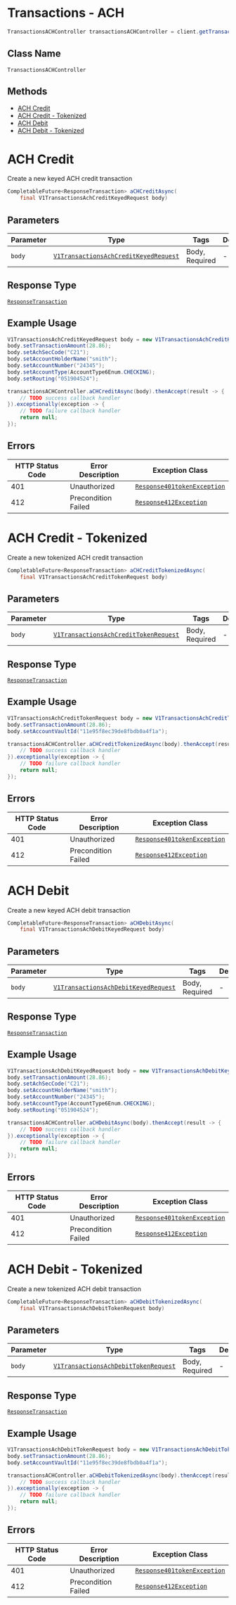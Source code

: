 # Transactions - ACH

```java
TransactionsACHController transactionsACHController = client.getTransactionsACHController();
```

## Class Name

`TransactionsACHController`

## Methods

* [ACH Credit](../../doc/controllers/transactions-ach.md#ach-credit)
* [ACH Credit - Tokenized](../../doc/controllers/transactions-ach.md#ach-credit-tokenized)
* [ACH Debit](../../doc/controllers/transactions-ach.md#ach-debit)
* [ACH Debit - Tokenized](../../doc/controllers/transactions-ach.md#ach-debit-tokenized)


# ACH Credit

Create a new keyed ACH credit transaction

```java
CompletableFuture<ResponseTransaction> aCHCreditAsync(
    final V1TransactionsAchCreditKeyedRequest body)
```

## Parameters

| Parameter | Type | Tags | Description |
|  --- | --- | --- | --- |
| `body` | [`V1TransactionsAchCreditKeyedRequest`](../../doc/models/v1-transactions-ach-credit-keyed-request.md) | Body, Required | - |

## Response Type

[`ResponseTransaction`](../../doc/models/response-transaction.md)

## Example Usage

```java
V1TransactionsAchCreditKeyedRequest body = new V1TransactionsAchCreditKeyedRequest();
body.setTransactionAmount(28.86);
body.setAchSecCode("C21");
body.setAccountHolderName("smith");
body.setAccountNumber("24345");
body.setAccountType(AccountType6Enum.CHECKING);
body.setRouting("051904524");

transactionsACHController.aCHCreditAsync(body).thenAccept(result -> {
    // TODO success callback handler
}).exceptionally(exception -> {
    // TODO failure callback handler
    return null;
});
```

## Errors

| HTTP Status Code | Error Description | Exception Class |
|  --- | --- | --- |
| 401 | Unauthorized | [`Response401tokenException`](../../doc/models/response-401-token-exception.md) |
| 412 | Precondition Failed | [`Response412Exception`](../../doc/models/response-412-exception.md) |


# ACH Credit - Tokenized

Create a new tokenized ACH credit transaction

```java
CompletableFuture<ResponseTransaction> aCHCreditTokenizedAsync(
    final V1TransactionsAchCreditTokenRequest body)
```

## Parameters

| Parameter | Type | Tags | Description |
|  --- | --- | --- | --- |
| `body` | [`V1TransactionsAchCreditTokenRequest`](../../doc/models/v1-transactions-ach-credit-token-request.md) | Body, Required | - |

## Response Type

[`ResponseTransaction`](../../doc/models/response-transaction.md)

## Example Usage

```java
V1TransactionsAchCreditTokenRequest body = new V1TransactionsAchCreditTokenRequest();
body.setTransactionAmount(28.86);
body.setAccountVaultId("11e95f8ec39de8fbdb0a4f1a");

transactionsACHController.aCHCreditTokenizedAsync(body).thenAccept(result -> {
    // TODO success callback handler
}).exceptionally(exception -> {
    // TODO failure callback handler
    return null;
});
```

## Errors

| HTTP Status Code | Error Description | Exception Class |
|  --- | --- | --- |
| 401 | Unauthorized | [`Response401tokenException`](../../doc/models/response-401-token-exception.md) |
| 412 | Precondition Failed | [`Response412Exception`](../../doc/models/response-412-exception.md) |


# ACH Debit

Create a new keyed ACH debit transaction

```java
CompletableFuture<ResponseTransaction> aCHDebitAsync(
    final V1TransactionsAchDebitKeyedRequest body)
```

## Parameters

| Parameter | Type | Tags | Description |
|  --- | --- | --- | --- |
| `body` | [`V1TransactionsAchDebitKeyedRequest`](../../doc/models/v1-transactions-ach-debit-keyed-request.md) | Body, Required | - |

## Response Type

[`ResponseTransaction`](../../doc/models/response-transaction.md)

## Example Usage

```java
V1TransactionsAchDebitKeyedRequest body = new V1TransactionsAchDebitKeyedRequest();
body.setTransactionAmount(28.86);
body.setAchSecCode("C21");
body.setAccountHolderName("smith");
body.setAccountNumber("24345");
body.setAccountType(AccountType6Enum.CHECKING);
body.setRouting("051904524");

transactionsACHController.aCHDebitAsync(body).thenAccept(result -> {
    // TODO success callback handler
}).exceptionally(exception -> {
    // TODO failure callback handler
    return null;
});
```

## Errors

| HTTP Status Code | Error Description | Exception Class |
|  --- | --- | --- |
| 401 | Unauthorized | [`Response401tokenException`](../../doc/models/response-401-token-exception.md) |
| 412 | Precondition Failed | [`Response412Exception`](../../doc/models/response-412-exception.md) |


# ACH Debit - Tokenized

Create a new tokenized ACH debit transaction

```java
CompletableFuture<ResponseTransaction> aCHDebitTokenizedAsync(
    final V1TransactionsAchDebitTokenRequest body)
```

## Parameters

| Parameter | Type | Tags | Description |
|  --- | --- | --- | --- |
| `body` | [`V1TransactionsAchDebitTokenRequest`](../../doc/models/v1-transactions-ach-debit-token-request.md) | Body, Required | - |

## Response Type

[`ResponseTransaction`](../../doc/models/response-transaction.md)

## Example Usage

```java
V1TransactionsAchDebitTokenRequest body = new V1TransactionsAchDebitTokenRequest();
body.setTransactionAmount(28.86);
body.setAccountVaultId("11e95f8ec39de8fbdb0a4f1a");

transactionsACHController.aCHDebitTokenizedAsync(body).thenAccept(result -> {
    // TODO success callback handler
}).exceptionally(exception -> {
    // TODO failure callback handler
    return null;
});
```

## Errors

| HTTP Status Code | Error Description | Exception Class |
|  --- | --- | --- |
| 401 | Unauthorized | [`Response401tokenException`](../../doc/models/response-401-token-exception.md) |
| 412 | Precondition Failed | [`Response412Exception`](../../doc/models/response-412-exception.md) |

